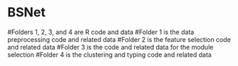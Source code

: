 # BSNet

#Folders 1, 2, 3, and 4 are R code and data
#Folder 1 is the data preprocessing code and related data
#Folder 2 is the feature selection code and related data
#Folder 3 is the code and related data for the module selection
#Folder 4 is the clustering and typing code and related data
